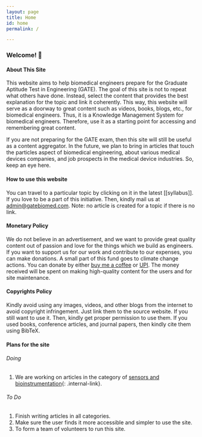 ```yaml
---
layout: page
title: Home
id: home
permalink: /

---
```



### Welcome! 🌱

#### About This Site
This website aims to help biomedical engineers prepare for the Graduate Aptitude Test in Engineering (GATE). The goal of this site is not to repeat what others have done. Instead, select the content that provides the best explanation for the topic and link it coherently. This way, this website will serve as a doorway to great content such as videos, books, blogs, etc., for biomedical engineers. Thus, it is a Knowledge Management System for biomedical engineers. Therefore, use it as a starting point for accessing and remembering great content.

If you are not preparing for the GATE exam, then this site will still be useful as a content aggregator. In the future, we plan to bring in articles that touch the particles aspect of biomedical engineering, about various medical devices companies, and job prospects in the medical device industries. So, keep an eye here.

#### How to use this website
You can travel to a particular topic by clicking on it in the latest [[syllabus]]. If you love to be a part of this initiative. Then, kindly mail us at [admin@gatebiomed.com](mailto:admin@gatebiomed.com). Note: no article is created for a topic if there is no link.

#### Monetary Policy
We do not believe in an advertisement, and we want to provide great quality content out of passion and love for the things which we build as engineers. If you want to support us for our work and contribute to our expenses, you can make donations. A small part of this fund goes to climate change actions. You can donate by either [buy me a coffee](https://www.buymeacoffee.com/gateBiomed) or [UPI](https://upayi.ml/ajay.gunalan@axisbank). The money received will be spent on making high-quality content for the users and for site maintenance.

#### Copyrights Policy
Kindly avoid using any images, videos, and other blogs from the internet to avoid copyright infringement. Just link them to the source website. If you still want to use it. Then, kindly get proper permission to use them. If you used books, conference articles, and journal papers, then kindly cite them using BibTeX.

#### Plans for the site
###### Doing
1. We are working on articles in the category of [sensors and bioinstrumentation](/syllabus#sensors-and-bioinstrumentation){: .internal-link}.

###### To Do
1. Finish writing articles in all categories.
2. Make sure the user finds it more accessible and simpler to use the site.
3. To form a team of volunteers to run this site. 



<style>
  .wrapper {
    max-width: 46em;
  }
</style>


